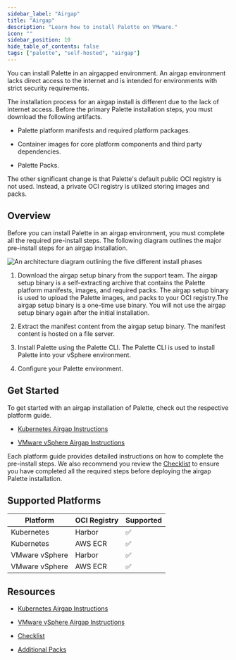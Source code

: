 ```yaml
---
sidebar_label: "Airgap"
title: "Airgap"
description: "Learn how to install Palette on VMware."
icon: ""
sidebar_position: 10
hide_table_of_contents: false
tags: ["palette", "self-hosted", "airgap"]
---
```



You can install Palette in an airgapped environment. An airgap environment lacks direct access to the internet and is intended for environments with strict security requirements.

The installation process for an airgap install is different due to the lack of internet access. Before the primary Palette installation steps, you must download the following artifacts.

* Palette platform manifests and required platform packages.


* Container images for core platform components and third party dependencies.


* Palette Packs.


The other significant change is that Palette's default public OCI registry is not used. Instead, a private OCI registry is utilized storing images and packs.



## Overview
Before you can install Palette in an airgap environment, you must complete all the required pre-install steps. 
The following diagram outlines the major pre-install steps for an airgap installation.


![An architecture diagram outlining the five different install phases](/enterprise-version_air-gap-repo_overview-order-diagram.png)

1. Download the airgap setup binary from the support team. The airgap setup binary is a self-extracting archive that contains the Palette platform manifests, images, and required packs. The airgap setup binary is used to upload the Palette images, and packs to your OCI registry.The airgap setup binary is a one-time use binary. You will not use the airgap setup binary again after the initial installation.

2. Extract the manifest content from the airgap setup binary. The manifest content is hosted on a file server.

3. Install Palette using the Palette CLI. The Palette CLI is used to install Palette into your vSphere environment. 

4. Configure your Palette environment.


## Get Started

To get started with an airgap installation of Palette, check out the respective platform guide. 

- [Kubernetes Airgap Instructions](kubernetes-airgap-instructions.md)

- [VMware vSphere Airgap Instructions](vmware-vsphere-airgap-instructions.md)


Each platform guide provides detailed instructions on how to complete the pre-install steps. We also recommend you review the [Checklist](checklist.md) to ensure you have completed all the required steps before deploying the airgap Palette installation.


## Supported Platforms


| **Platform** | **OCI Registry**  | **Supported**|
| ------------- | ------------ | -----| 
| Kubernetes | Harbor | ✅ |
| Kubernetes | AWS ECR | ✅ |
| VMware vSphere | Harbor | ✅ |
| VMware vSphere | AWS ECR | ✅ |


## Resources

- [Kubernetes Airgap Instructions](kubernetes-airgap-instructions.md)

- [VMware vSphere Airgap Instructions](vmware-vsphere-airgap-instructions.md)

- [Checklist](checklist.md)

- [Additional Packs](supplemental-packs.md)